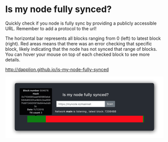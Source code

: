 # Is my node fully synced?

Quickly check if you node is fully sync by providing a publicly accessible URL. Remember to add a protocol to the url!

The horizontal bar represents all blocks ranging from 0 (left) to latest block (right). Red areas means that there was an error checking that specific block, likely indicating that the node has not synced that range of blocks. You can hover your mouse on top of each checked block to see more details.

http://dapplion.github.io/is-my-node-fully-synced

<p align="center">
  <a href="http://dapplion.github.io/is-my-node-fully-synced">
    <img src="demo.png">
  </a>
</p>
